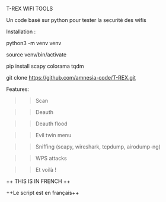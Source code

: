 T-REX WIFI TOOLS


Un code basé sur python pour tester la securité des wifis

Installation : 

python3 -m venv venv

source venv/bin/activate

pip install scapy colorama tqdm


git clone https://github.com/amnesia-code/T-REX.git


Features:
  
  >>Scan
  
  >>Deauth
  
  >>Deauth flood
  
  >>Evil twin menu
  
  >>Sniffing (scapy, wireshark, tcpdump, airodump-ng)
  
  >>WPS attacks
  
  >>Et voilà !




++ THIS IS IN FRENCH ++

++Le script est en français++
